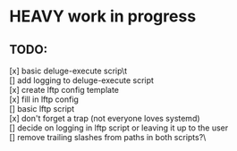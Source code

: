 # HEAVY work in progress

## TODO:
[x] basic deluge-execute scrip\t\
[] add logging to deluge-execute script\
[x] create lftp config template\
[x] fill in lftp config\
[] basic lftp script\
[x] don't forget a trap (not everyone loves systemd)\
[] decide on logging in lftp script or leaving it up to the user\
[] remove trailing slashes from paths in both scripts?\




